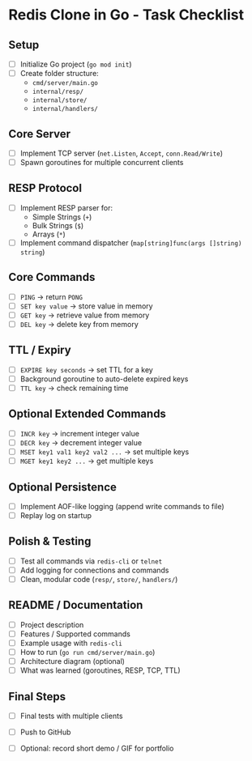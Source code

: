 # Redis Clone in Go - Task Checklist

## Setup
- [ ] Initialize Go project (`go mod init`)  
- [ ] Create folder structure:  
  - `cmd/server/main.go`  
  - `internal/resp/`  
  - `internal/store/`  
  - `internal/handlers/`  

## Core Server
- [ ] Implement TCP server (`net.Listen`, `Accept`, `conn.Read/Write`)  
- [ ] Spawn goroutines for multiple concurrent clients  

## RESP Protocol
- [ ] Implement RESP parser for:
  - Simple Strings (`+`)  
  - Bulk Strings (`$`)  
  - Arrays (`*`)  
- [ ] Implement command dispatcher (`map[string]func(args []string) string`)  

## Core Commands
- [ ] `PING` → return `PONG`  
- [ ] `SET key value` → store value in memory  
- [ ] `GET key` → retrieve value from memory  
- [ ] `DEL key` → delete key from memory  

## TTL / Expiry
- [ ] `EXPIRE key seconds` → set TTL for a key  
- [ ] Background goroutine to auto-delete expired keys  
- [ ] `TTL key` → check remaining time  

## Optional Extended Commands
- [ ] `INCR key` → increment integer value  
- [ ] `DECR key` → decrement integer value  
- [ ] `MSET key1 val1 key2 val2 ...` → set multiple keys  
- [ ] `MGET key1 key2 ...` → get multiple keys  

## Optional Persistence
- [ ] Implement AOF-like logging (append write commands to file)  
- [ ] Replay log on startup  

## Polish & Testing
- [ ] Test all commands via `redis-cli` or `telnet`  
- [ ] Add logging for connections and commands  
- [ ] Clean, modular code (`resp/`, `store/`, `handlers/`)  

## README / Documentation
- [ ] Project description  
- [ ] Features / Supported commands  
- [ ] Example usage with `redis-cli`  
- [ ] How to run (`go run cmd/server/main.go`)  
- [ ] Architecture diagram (optional)  
- [ ] What was learned (goroutines, RESP, TCP, TTL)  

## Final Steps
- [ ] Final tests with multiple clients  
- [ ] Push to GitHub  
- [ ] Optional: record short demo / GIF for portfolio  


